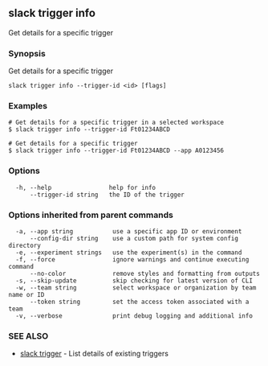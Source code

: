 ## slack trigger info

Get details for a specific trigger

### Synopsis

Get details for a specific trigger

```
slack trigger info --trigger-id <id> [flags]
```

### Examples

```
# Get details for a specific trigger in a selected workspace
$ slack trigger info --trigger-id Ft01234ABCD

# Get details for a specific trigger
$ slack trigger info --trigger-id Ft01234ABCD --app A0123456
```

### Options

```
  -h, --help                help for info
      --trigger-id string   the ID of the trigger
```

### Options inherited from parent commands

```
  -a, --app string           use a specific app ID or environment
      --config-dir string    use a custom path for system config directory
  -e, --experiment strings   use the experiment(s) in the command
  -f, --force                ignore warnings and continue executing command
      --no-color             remove styles and formatting from outputs
  -s, --skip-update          skip checking for latest version of CLI
  -w, --team string          select workspace or organization by team name or ID
      --token string         set the access token associated with a team
  -v, --verbose              print debug logging and additional info
```

### SEE ALSO

* [slack trigger](slack_trigger)	 - List details of existing triggers

